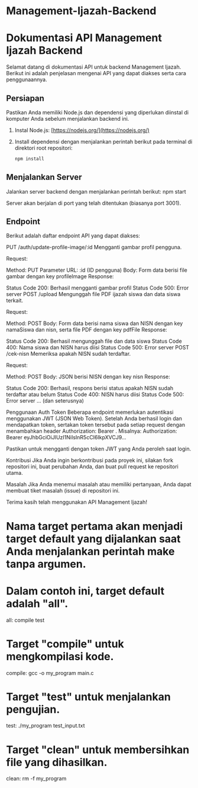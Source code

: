 # Management-Ijazah-Backend
# Dokumentasi API Management Ijazah Backend

Selamat datang di dokumentasi API untuk backend Management Ijazah. Berikut ini adalah penjelasan mengenai API yang dapat diakses serta cara penggunaannya.

## Persiapan

Pastikan Anda memiliki Node.js dan dependensi yang diperlukan diinstal di komputer Anda sebelum menjalankan backend ini.

1. Instal Node.js: [https://nodejs.org/](https://nodejs.org/)

2. Install dependensi dengan menjalankan perintah berikut pada terminal di direktori root repositori:

   ```bash
   npm install
   
## Menjalankan Server
Jalankan server backend dengan menjalankan perintah berikut:
npm start

Server akan berjalan di port yang telah ditentukan (biasanya port 3001).

## Endpoint
Berikut adalah daftar endpoint API yang dapat diakses:

PUT /auth/update-profile-image/:id
Mengganti gambar profil pengguna.

Request:

Method: PUT
Parameter URL: :id (ID pengguna)
Body: Form data berisi file gambar dengan key profileImage
Response:

Status Code 200: Berhasil mengganti gambar profil
Status Code 500: Error server
POST /upload
Mengunggah file PDF ijazah siswa dan data siswa terkait.

Request:

Method: POST
Body: Form data berisi nama siswa dan NISN dengan key namaSiswa dan nisn, serta file PDF dengan key pdfFile
Response:

Status Code 200: Berhasil mengunggah file dan data siswa
Status Code 400: Nama siswa dan NISN harus diisi
Status Code 500: Error server
POST /cek-nisn
Memeriksa apakah NISN sudah terdaftar.

Request:

Method: POST
Body: JSON berisi NISN dengan key nisn
Response:

Status Code 200: Berhasil, respons berisi status apakah NISN sudah terdaftar atau belum
Status Code 400: NISN harus diisi
Status Code 500: Error server
... (dan seterusnya)

Penggunaan Auth Token
Beberapa endpoint memerlukan autentikasi menggunakan JWT (JSON Web Token). Setelah Anda berhasil login dan mendapatkan token, sertakan token tersebut pada setiap request dengan menambahkan header Authorization: Bearer <token>.
Misalnya:
Authorization: Bearer eyJhbGciOiJIUzI1NiIsInR5cCI6IkpXVCJ9...

Pastikan untuk mengganti <token> dengan token JWT yang Anda peroleh saat login.

Kontribusi
Jika Anda ingin berkontribusi pada proyek ini, silakan fork repositori ini, buat perubahan Anda, dan buat pull request ke repositori utama.

Masalah
Jika Anda menemui masalah atau memiliki pertanyaan, Anda dapat membuat tiket masalah (issue) di repositori ini.

Terima kasih telah menggunakan API Management Ijazah!

# Nama target pertama akan menjadi target default yang dijalankan saat Anda menjalankan perintah make tanpa argumen.
# Dalam contoh ini, target default adalah "all".
all: compile test

# Target "compile" untuk mengkompilasi kode.
compile:
    gcc -o my_program main.c

# Target "test" untuk menjalankan pengujian.
test:
    ./my_program test_input.txt

# Target "clean" untuk membersihkan file yang dihasilkan.
clean:
    rm -f my_program

